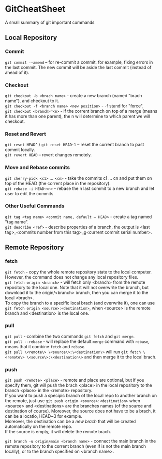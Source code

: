 # GitCheatSheet
A small summary of git important commands

## Local Repository
### Commit  
`git commit -–amend` – for re-commit a commit, for example, fixing errors in the last commit. The new commit will be aside the last commit (instead of ahead of it).    

### Checkout  
`git checkout -b <brach name>` - create a new branch (named "brach name"), and checkout to it.  
`git checkout -f <branch name> <new position>` - -f stand for "force",  
`git checkout <branch>^<n>` - if the corrent branch on top of a merge (means it has more than one parent), the n will determine to which parent we will checkout.  

### Reset and Revert  
`git reset HEAD^` / `git reset HEAD~1` – reset the current branch to past commit locally.  
`git revert HEAD` – revert changes remotely.  

### Move and Rebase commits  
`git cherry-pick <c1> … <cn>` - take the commits c1 … cn and put them on top of the HEAD (the corrent place in the repository).  
`git rebase -i HEAD~<n>` – rebase the n last commit to a new branch and let user to edit the commits.  

### Other Useful Commands
`git tag <tag name> <commit name, default – HEAD>` - create a tag named "tag name".  
`git describe <ref>` - describe properties of a branch, the output is \<last tag\>_\<commits number from this tag\>_g\<current commit serial number\>.  

## Remote Repository
### fetch  
`git fetch` - copy the whole remote repository state to the local computer. However, the command does not change any local repository files.  
`git fetch origin <branch>` - will fetch only \<branch\> from the remote repository to the local one. Note that it will not overwrite the branch, but download it to the origin/\<branch\> branch, then you can merge it to the local \<brach\>.  
To copy the branch to a specific local brach (and overwrite it), one can use `git fetch origin <source>:<destination>`, when \<source\> is the remote branch and \<destination\> is the local one. 

### pull
`git pull` - combine the two commands `git fetch` and  `git merge`.  
`git pull --rebase` - will replace the default `merge` command with `rebase`, means that it combine `fetch` and `rebase`.  
`git pull \<remote\> \<source\>:\<destination\>` will run `git fetch \<remote\> \<source\>:\<destination\>` and then merge it to the local brach.    

### push
`git push <remote> <place>` - remote and place are optional, but if you specify them, git will push the brach \<place\> in the local repository to the branch \<place\> in the \<remote\> repository.  
If you want to push a specipic branch of the local repo to another branch on the remote, just use `git push origin <source>:<destination>` when \<source\> and \<destinations\> are the branches names (of the source and destination of course). Moreover, the source does not have to be a brach, it can be a locatio, HEAD~3 for example.  
Moreover, the destination can be a *new brach* that will be created automatically on the remote repo.  
If the source is empty, it will delete the remote brach.  

`git branch -u origin/main <branch name>` - connect the main branch in the remote repository to the corrent branch (even if is not the main branch locally), or to the branch specified on \<branch name\>.  
